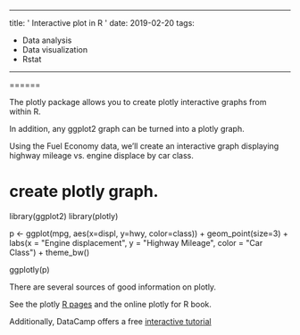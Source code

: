 
---
title: ' Interactive plot in R '
date: 2019-02-20
tags:
  - Data analysis
  - Data visualization
  - Rstat
---


======

The plotly package allows you to create plotly interactive graphs from within R. 

In addition, any ggplot2 graph can be turned into a plotly graph.

Using the Fuel Economy data, we’ll create an interactive graph displaying highway mileage vs. engine displace by car class.


# create plotly graph.
library(ggplot2)
library(plotly)

p <- ggplot(mpg, aes(x=displ, 
                     y=hwy, 
                     color=class)) +
  geom_point(size=3) +
  labs(x = "Engine displacement",
       y = "Highway Mileage",
       color = "Car Class") +
  theme_bw()

ggplotly(p)



There are several sources of good information on plotly. 



See the plotly [R pages](https://plot.ly/r/) and the online plotly for R book. 

Additionally, DataCamp offers a free [interactive tutorial](https://www.datacamp.com/community/blog/a-free-interactive-plotly-r-tutorial)
